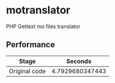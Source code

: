 # motranslator

PHP Gettext mo files translator

## Performance

| Stage         | Seconds         |
| ------------- | --------------- |
| Original code | 4.7929680347443 |

